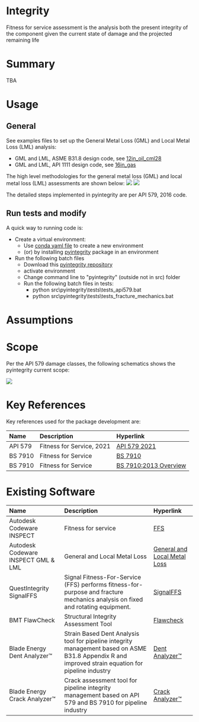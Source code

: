 # Integrity

Fitness for service assessment is the analysis both the present integrity of the component given the current state of damage and the projected remaining life

# Summary

TBA

# Usage

## General

See examples files to set up the General Metal Loss (GML) and Local Metal Loss (LML) analysis:
- GML and LML, ASME B31.8 design code, see [12in_oil_cml28](https://github.com/vamseeachanta/pyintegrity/blob/c61594eff1455ca7741b3a61ab55e44495bb1eee/src/pyintegrity/tests/test_pyintegrity_gml_lml_b314_1.py)
- GML and LML, API 1111 design code, see [16in_gas](https://github.com/vamseeachanta/pyintegrity/blob/c61594eff1455ca7741b3a61ab55e44495bb1eee/src/pyintegrity/tests/test_pyintegrity_gml_lml_b318_1.py)

The high level methodologies for the general metal loss (GML) and local metal loss (LML) assessments are shown below:
<img src="docs/ffs_methodology_general_metal.svg" width=auto, height=auto/>
<img src="docs/ffs_methodology_local_metal.svg" width=auto, height=auto/>

The detailed steps implemented in pyintegrity are per API 579, 2016 code. 

## Run tests and modify

A quick way to running code is:
- Create a virtual environment:
    - Use [conda yaml file](https://raw.githubusercontent.com/vamseeachanta/pyintegrity/master/dev_tools/environment.yml) to create a new environment
    - (or) by installing [pyintegrity]((https://github.com/vamseeachanta/pyintegrity)) package in an environment
- Run the following batch files
    - Download this [pyintegrity repository](https://github.com/vamseeachanta/pyintegrity)
    - activate environment
    - Change command line to "pyintegrity" (outside not in src) folder
    - Run the following batch files in tests:
        - python src\pyintegrity\tests\tests_api579.bat
        - python src\pyintegrity\tests\tests_fracture_mechanics.bat

# Assumptions

# Scope

Per the API 579 damage classes, the following schematics shows the pyintegrity current scope:

<img src="docs/ffs_scope.svg" width=auto, height=auto/>


# Key References

Key references used for the package development are:

| Name             | Description      | Hyperlink                                                                                |
|:-----------------|:-----------------|:----------------------------------------------------------------------------|
| API 579 | Fitness for Service, 2021 | [API 579 2021](https://blog.ansi.org/fitness-for-service-api-579-asme-ffs-1-2021/) |
| BS 7910 | Fitness for Service | [BS 7910](https://en.wikipedia.org/wiki/BS_7910) |
| BS 7910 | Fitness for Service | [BS 7910:2013 Overview](https://www.twi-global.com/technical-knowledge/published-papers/overview-of-bs79102013) |

# Existing Software

| Name             | Description      | Hyperlink                                                                                |
|:-----------------|:-----------------|:----------------------------------------------------------------------------|
| Autodesk Codeware INSPECT | Fitness for service | [FFS](https://www.codeware.com/products/inspect/api-579-1/) |
| Autodesk Codeware INSPECT GML & LML | General and Local Metal Loss | [General and Local Metal Loss](https://www.codeware.com/products/inspect/general-and-local-metal-loss/) |
| QuestIntegrity SignalFFS | Signal Fitness-For-Service (FFS) performs fitness-for-purpose and fracture mechanics analysis on fixed and rotating equipment. | [SignalFFS](https://www.questintegrity.com/software-products/signal-fitness-for-service/) |
| BMT FlawCheck | Structural Integrity Assessment Tool | [Flawcheck](https://www.bmt.org/our-innovations/bmt-flawcheck/) |
| Blade Energy Dent Analyzer™ | Strain Based Dent Analysis tool for pipeline integrity management based on ASME B31.8 Appendix R and improved strain equation for pipeline industry | [Dent Analyzer™](https://www.blade-energy.com/software/) |
| Blade Energy Crack Analyzer™ | Crack assessment tool for pipeline integrity management based on API 579 and BS 7910 for pipeline industry | [Crack Analyzer™](https://www.blade-energy.com/software/) |
